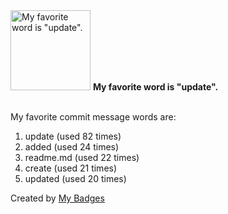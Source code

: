 <img src="https://my-badges.github.io/my-badges/favorite-word.png" alt="My favorite word is &quot;update&quot;." title="My favorite word is &quot;update&quot;." width="128">
<strong>My favorite word is &quot;update&quot;.</strong>
<br><br>

My favorite commit message words are:

1. update (used 82 times)
2. added (used 24 times)
3. readme.md (used 22 times)
4. create (used 21 times)
5. updated (used 20 times)


Created by <a href="https://github.com/my-badges/my-badges">My Badges</a>